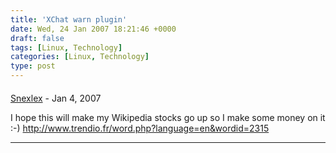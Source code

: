 ```yaml
---
title: 'XChat warn plugin'
date: Wed, 24 Jan 2007 18:21:46 +0000
draft: false
tags: [Linux, Technology]
categories: [Linux, Technology]
type: post
---
```



#### 
[Snexlex]( "snexlex@gmail.com") - <time datetime="2007-01-25 01:14:20">Jan 4, 2007</time>

I hope this will make my Wikipedia stocks go up so I make some money on it :-) http://www.trendio.fr/word.php?language=en&wordid=2315
<hr />
